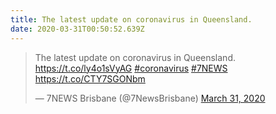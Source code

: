 ```yaml
---
title: The latest update on coronavirus in Queensland.
date: 2020-03-31T00:50:52.639Z
---
```

<blockquote class="twitter-tweet"><p lang="en" dir="ltr">The latest update on coronavirus in Queensland. <a href="https://t.co/ly4o1sVyAG">https://t.co/ly4o1sVyAG</a> <a href="https://twitter.com/hashtag/coronavirus?src=hash&amp;ref_src=twsrc%5Etfw">#coronavirus</a> <a href="https://twitter.com/hashtag/7NEWS?src=hash&amp;ref_src=twsrc%5Etfw">#7NEWS</a> <a href="https://t.co/CTY7SGONbm">https://t.co/CTY7SGONbm</a></p>&mdash; 7NEWS Brisbane (@7NewsBrisbane) <a href="https://twitter.com/7NewsBrisbane/status/1244778527385194497?ref_src=twsrc%5Etfw">March 31, 2020</a></blockquote> <script async src="https://platform.twitter.com/widgets.js" charset="utf-8"></script>